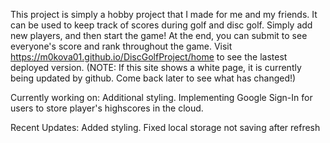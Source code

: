 This project is simply a hobby project that I made for me and my friends. It can be used to keep track of scores during golf and disc golf. Simply add new players, and then start the game! At the end, you can submit to see everyone's score and rank throughout the game. Visit https://m0kova01.github.io/DiscGolfProject/home to see the lastest deployed version. (NOTE: If this site shows a white page, it is currently being updated by github. Come back later to see what has changed!)

Currently working on:
    Additional styling.
    Implementing Google Sign-In for users to store player's highscores in the cloud.

Recent Updates:
    Added styling.
    Fixed local storage not saving after refresh